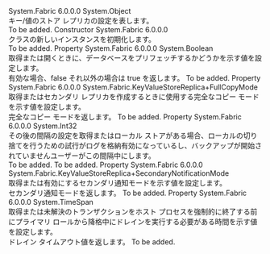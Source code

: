 <Type Name="KeyValueStoreReplicaSettings" FullName="System.Fabric.KeyValueStoreReplicaSettings">
  <TypeSignature Language="C#" Value="public class KeyValueStoreReplicaSettings" />
  <TypeSignature Language="ILAsm" Value=".class public auto ansi beforefieldinit KeyValueStoreReplicaSettings extends System.Object" />
  <TypeSignature Language="DocId" Value="T:System.Fabric.KeyValueStoreReplicaSettings" />
  <TypeSignature Language="VB.NET" Value="Public Class KeyValueStoreReplicaSettings" />
  <TypeSignature Language="F#" Value="type KeyValueStoreReplicaSettings = class" />
  <AssemblyInfo>
    <AssemblyName>System.Fabric</AssemblyName>
    <AssemblyVersion>6.0.0.0</AssemblyVersion>
  </AssemblyInfo>
  <Base>
    <BaseTypeName>System.Object</BaseTypeName>
  </Base>
  <Interfaces />
  <Docs>
    <summary>
            キー/値のストア レプリカの設定を表します。
            </summary>
    <remarks>To be added.</remarks>
  </Docs>
  <Members>
    <Member MemberName=".ctor">
      <MemberSignature Language="C#" Value="public KeyValueStoreReplicaSettings ();" />
      <MemberSignature Language="ILAsm" Value=".method public hidebysig specialname rtspecialname instance void .ctor() cil managed" />
      <MemberSignature Language="DocId" Value="M:System.Fabric.KeyValueStoreReplicaSettings.#ctor" />
      <MemberSignature Language="VB.NET" Value="Public Sub New ()" />
      <MemberType>Constructor</MemberType>
      <AssemblyInfo>
        <AssemblyName>System.Fabric</AssemblyName>
        <AssemblyVersion>6.0.0.0</AssemblyVersion>
      </AssemblyInfo>
      <Parameters />
      <Docs>
        <summary>
            <see cref="T:System.Fabric.KeyValueStoreReplicaSettings" /> クラスの新しいインスタンスを初期化します。
            </summary>
        <remarks>To be added.</remarks>
      </Docs>
    </Member>
    <Member MemberName="EnableCopyNotificationPrefetch">
      <MemberSignature Language="C#" Value="public bool EnableCopyNotificationPrefetch { get; set; }" />
      <MemberSignature Language="ILAsm" Value=".property instance bool EnableCopyNotificationPrefetch" />
      <MemberSignature Language="DocId" Value="P:System.Fabric.KeyValueStoreReplicaSettings.EnableCopyNotificationPrefetch" />
      <MemberSignature Language="VB.NET" Value="Public Property EnableCopyNotificationPrefetch As Boolean" />
      <MemberSignature Language="F#" Value="member this.EnableCopyNotificationPrefetch : bool with get, set" Usage="System.Fabric.KeyValueStoreReplicaSettings.EnableCopyNotificationPrefetch" />
      <MemberType>Property</MemberType>
      <AssemblyInfo>
        <AssemblyName>System.Fabric</AssemblyName>
        <AssemblyVersion>6.0.0.0</AssemblyVersion>
      </AssemblyInfo>
      <ReturnValue>
        <ReturnType>System.Boolean</ReturnType>
      </ReturnValue>
      <Docs>
        <summary>
            取得または開くときに、データベースをプリフェッチするかどうかを示す値を設定します。
            </summary>
        <value>
            有効な場合、false それ以外の場合は true を返します。
            </value>
        <remarks>To be added.</remarks>
      </Docs>
    </Member>
    <Member MemberName="FullCopyMode">
      <MemberSignature Language="C#" Value="public System.Fabric.KeyValueStoreReplica.FullCopyMode FullCopyMode { get; set; }" />
      <MemberSignature Language="ILAsm" Value=".property instance valuetype System.Fabric.KeyValueStoreReplica/FullCopyMode FullCopyMode" />
      <MemberSignature Language="DocId" Value="P:System.Fabric.KeyValueStoreReplicaSettings.FullCopyMode" />
      <MemberSignature Language="VB.NET" Value="Public Property FullCopyMode As KeyValueStoreReplica.FullCopyMode" />
      <MemberSignature Language="F#" Value="member this.FullCopyMode : System.Fabric.KeyValueStoreReplica.FullCopyMode with get, set" Usage="System.Fabric.KeyValueStoreReplicaSettings.FullCopyMode" />
      <MemberType>Property</MemberType>
      <AssemblyInfo>
        <AssemblyName>System.Fabric</AssemblyName>
        <AssemblyVersion>6.0.0.0</AssemblyVersion>
      </AssemblyInfo>
      <ReturnValue>
        <ReturnType>System.Fabric.KeyValueStoreReplica+FullCopyMode</ReturnType>
      </ReturnValue>
      <Docs>
        <summary>
            取得またはセカンダリ レプリカを作成するときに使用する完全なコピー モードを示す値を設定します。 <see cref="T:System.Fabric.KeyValueStoreReplica.FullCopyMode" /></summary>
        <value>
            完全なコピー モードを返します。
            </value>
        <remarks>To be added.</remarks>
      </Docs>
    </Member>
    <Member MemberName="LogTruncationIntervalInMinutes">
      <MemberSignature Language="C#" Value="public int LogTruncationIntervalInMinutes { get; set; }" />
      <MemberSignature Language="ILAsm" Value=".property instance int32 LogTruncationIntervalInMinutes" />
      <MemberSignature Language="DocId" Value="P:System.Fabric.KeyValueStoreReplicaSettings.LogTruncationIntervalInMinutes" />
      <MemberSignature Language="VB.NET" Value="Public Property LogTruncationIntervalInMinutes As Integer" />
      <MemberSignature Language="F#" Value="member this.LogTruncationIntervalInMinutes : int with get, set" Usage="System.Fabric.KeyValueStoreReplicaSettings.LogTruncationIntervalInMinutes" />
      <MemberType>Property</MemberType>
      <AssemblyInfo>
        <AssemblyName>System.Fabric</AssemblyName>
        <AssemblyVersion>6.0.0.0</AssemblyVersion>
      </AssemblyInfo>
      <ReturnValue>
        <ReturnType>System.Int32</ReturnType>
      </ReturnValue>
      <Docs>
        <summary>
            その後の間隔の設定を取得または<see cref="T:System.Fabric.KeyValueStoreReplica" />ローカル ストアがある場合、ローカルの切り捨てを行うための試行がログを格納<see cref="P:System.Fabric.LocalEseStoreSettings.EnableIncrementalBackup" />有効になっているし、バックアップが開始されていませんユーザーがこの間隔中にします。
            </summary>
        <value>To be added.</value>
        <remarks>To be added.</remarks>
      </Docs>
    </Member>
    <Member MemberName="SecondaryNotificationMode">
      <MemberSignature Language="C#" Value="public System.Fabric.KeyValueStoreReplica.SecondaryNotificationMode SecondaryNotificationMode { get; set; }" />
      <MemberSignature Language="ILAsm" Value=".property instance valuetype System.Fabric.KeyValueStoreReplica/SecondaryNotificationMode SecondaryNotificationMode" />
      <MemberSignature Language="DocId" Value="P:System.Fabric.KeyValueStoreReplicaSettings.SecondaryNotificationMode" />
      <MemberSignature Language="VB.NET" Value="Public Property SecondaryNotificationMode As KeyValueStoreReplica.SecondaryNotificationMode" />
      <MemberSignature Language="F#" Value="member this.SecondaryNotificationMode : System.Fabric.KeyValueStoreReplica.SecondaryNotificationMode with get, set" Usage="System.Fabric.KeyValueStoreReplicaSettings.SecondaryNotificationMode" />
      <MemberType>Property</MemberType>
      <AssemblyInfo>
        <AssemblyName>System.Fabric</AssemblyName>
        <AssemblyVersion>6.0.0.0</AssemblyVersion>
      </AssemblyInfo>
      <ReturnValue>
        <ReturnType>System.Fabric.KeyValueStoreReplica+SecondaryNotificationMode</ReturnType>
      </ReturnValue>
      <Docs>
        <summary>
            取得または有効にするセカンダリ通知モードを示す値を設定します。 <see cref="T:System.Fabric.KeyValueStoreReplica.SecondaryNotificationMode" /></summary>
        <value>
            セカンダリ通知モードを返します。
            </value>
        <remarks>To be added.</remarks>
      </Docs>
    </Member>
    <Member MemberName="TransactionDrainTimeout">
      <MemberSignature Language="C#" Value="public TimeSpan TransactionDrainTimeout { get; set; }" />
      <MemberSignature Language="ILAsm" Value=".property instance valuetype System.TimeSpan TransactionDrainTimeout" />
      <MemberSignature Language="DocId" Value="P:System.Fabric.KeyValueStoreReplicaSettings.TransactionDrainTimeout" />
      <MemberSignature Language="VB.NET" Value="Public Property TransactionDrainTimeout As TimeSpan" />
      <MemberSignature Language="F#" Value="member this.TransactionDrainTimeout : TimeSpan with get, set" Usage="System.Fabric.KeyValueStoreReplicaSettings.TransactionDrainTimeout" />
      <MemberType>Property</MemberType>
      <AssemblyInfo>
        <AssemblyName>System.Fabric</AssemblyName>
        <AssemblyVersion>6.0.0.0</AssemblyVersion>
      </AssemblyInfo>
      <ReturnValue>
        <ReturnType>System.TimeSpan</ReturnType>
      </ReturnValue>
      <Docs>
        <summary>
            取得または未解決のトランザクションをホスト プロセスを強制的に終了する前にプライマリ ロールから降格中にドレインを実行する必要がある時間を示す値を設定します。
            </summary>
        <value>
            ドレイン タイムアウト値を返します。
            </value>
        <remarks>To be added.</remarks>
      </Docs>
    </Member>
  </Members>
</Type>